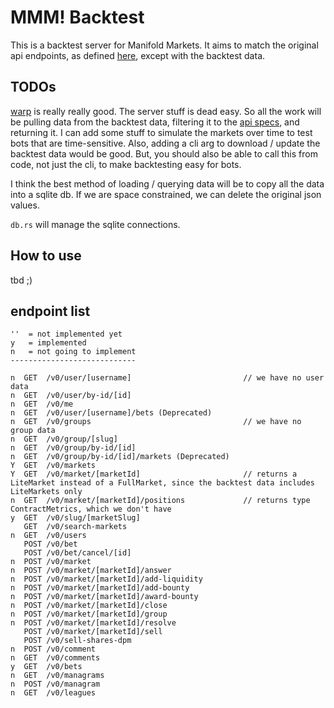 # MMM! Backtest

This is a backtest server for Manifold Markets. It aims to match the original api endpoints, as defined [here](https://docs.manifold.markets/api), except with the backtest data.

## TODOs

[warp](https://docs.rs/warp/latest/warp/) is really really good. The server stuff is dead easy. So all the work will be pulling data from the backtest data, filtering it to the [api specs](https://docs.manifold.markets/api), and returning it. I can add some stuff to simulate the markets over time to test bots that are time-sensitive. Also, adding a cli arg to download / update the backtest data would be good. But, you should also be able to call this from code, not just the cli, to make backtesting easy for bots.

I think the best method of loading / querying data will be to copy all the data into a sqlite db. If we are space constrained, we can delete the original json values.

`db.rs` will manage the sqlite connections.

## How to use

tbd ;)

## endpoint list

```
''  = not implemented yet
y   = implemented
n   = not going to implement
----------------------------

n  GET  /v0/user/[username]                         // we have no user data
n  GET  /v0/user/by-id/[id]
n  GET  /v0/me
n  GET  /v0/user/[username]/bets (Deprecated)
n  GET  /v0/groups                                  // we have no group data
n  GET  /v0/group/[slug]
n  GET  /v0/group/by-id/[id]
n  GET  /v0/group/by-id/[id]/markets (Deprecated)
Y  GET  /v0/markets
Y  GET  /v0/market/[marketId]                       // returns a LiteMarket instead of a FullMarket, since the backtest data includes LiteMarkets only
n  GET  /v0/market/[marketId]/positions             // returns type ContractMetrics, which we don't have
y  GET  /v0/slug/[marketSlug]
   GET  /v0/search-markets
n  GET  /v0/users
   POST /v0/bet
   POST /v0/bet/cancel/[id]
n  POST /v0/market
n  POST /v0/market/[marketId]/answer
n  POST /v0/market/[marketId]/add-liquidity
n  POST /v0/market/[marketId]/add-bounty
n  POST /v0/market/[marketId]/award-bounty
n  POST /v0/market/[marketId]/close
n  POST /v0/market/[marketId]/group
n  POST /v0/market/[marketId]/resolve
   POST /v0/market/[marketId]/sell
   POST /v0/sell-shares-dpm
n  POST /v0/comment
n  GET  /v0/comments
y  GET  /v0/bets
n  GET  /v0/managrams
n  POST /v0/managram
n  GET  /v0/leagues
```

